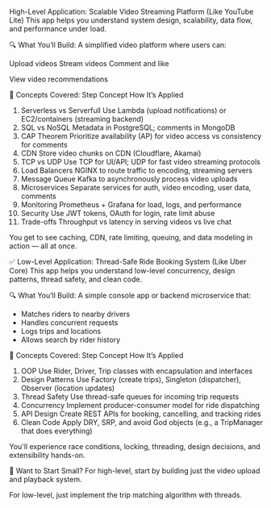 High-Level Application: Scalable Video Streaming Platform (Like YouTube Lite)
This app helps you understand system design, scalability, data flow, and performance under load.

🔍 What You’ll Build:
A simplified video platform where users can:

Upload videos
Stream videos
Comment and like

View video recommendations

🔧 Concepts Covered:
Step	Concept	How It’s Applied
1.	Serverless vs Serverfull	Use Lambda (upload notifications) or EC2/containers (streaming backend)
2.	SQL vs NoSQL	Metadata in PostgreSQL; comments in MongoDB
3.	CAP Theorem	Prioritize availability (AP) for video access vs consistency for comments
4.	CDN	Store video chunks on CDN (Cloudflare, Akamai)
5.	TCP vs UDP	Use TCP for UI/API; UDP for fast video streaming protocols
6.	Load Balancers	NGINX to route traffic to encoding, streaming servers
7.	Message Queue	Kafka to asynchronously process video uploads
8.	Microservices	Separate services for auth, video encoding, user data, comments
9.	Monitoring	Prometheus + Grafana for load, logs, and performance
10.	Security	Use JWT tokens, OAuth for login, rate limit abuse
11.	Trade-offs	Throughput vs latency in serving videos vs live chat

You get to see caching, CDN, rate limiting, queuing, and data modeling in action — all at once.

✅ Low-Level Application: Thread-Safe Ride Booking System (Like Uber Core)
This app helps you understand low-level concurrency, design patterns, thread safety, and clean code.

🔍 What You’ll Build:
A simple console app or backend microservice that:

- Matches riders to nearby drivers
- Handles concurrent requests
- Logs trips and locations
- Allows search by rider history

🔧 Concepts Covered:
Step	Concept	How It’s Applied
1.	OOP	Use Rider, Driver, Trip classes with encapsulation and interfaces
2.	Design Patterns	Use Factory (create trips), Singleton (dispatcher), Observer (location updates)
3.	Thread Safety	Use thread-safe queues for incoming trip requests
4.	Concurrency	Implement producer-consumer model for ride dispatching
5.	API Design	Create REST APIs for booking, cancelling, and tracking rides
6.	Clean Code	Apply DRY, SRP, and avoid God objects (e.g., a TripManager that does everything)

You'll experience race conditions, locking, threading, design decisions, and extensibility hands-on.

🚀 Want to Start Small?
For high-level, start by building just the video upload and playback system.

For low-level, just implement the trip matching algorithm with threads.
